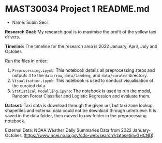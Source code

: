 # MAST30034 Project 1 README.md
- Name: Subin Seol

**Research Goal:** My research goal is to maximise the profit of the yellow taxi drivers.

**Timeline:** The timeline for the research area is 2022 January, April, July and October.

Run the files in order:
1. `Preprocessing.ipynb`: This notebook details all preprocessing steps and outputs it to the `data/raw`, `data/landing`, and `data/curated` directory.
2. `Visualisation.ipynb`: This notebook is used to conduct visualisation of the curated data.
3. `Statistical Modelling.ipynb`: The notebook is used to run the model, Random Forest Classifier and Logistic Regression and evaluate them.

**Dataset:**
Taxi data is download through the given url, but taxi zone lookup, shapefiles and external data could not be download through urlretrieve. 
It is saved in the data folder, then moved to raw folder in the preprocessing notebook.

External Data: NOAA Weather Daily Summaries Data from 2022 January-October. (https://www.ncei.noaa.gov/cdo-web/search?datasetid=GHCND)
